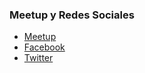 ### Meetup y Redes Sociales
* [Meetup](https://www.meetup.com/es/OWASP-San-Pedro-Sula-Chapter/)
* [Facebook](https://www.facebook.com/OWASPHondurasSPS/)
* [Twitter](https://twitter.com/OwaspS)
